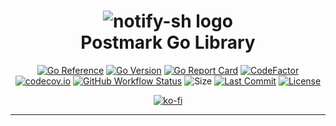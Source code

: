 <div align="center">
 <h1><img alt="notify-sh logo" src="https://github.com/ggoodwin/go-postmark/blob/main/postmark.png" /><br />
  Postmark Go Library
 </h1>

[![Go Reference](https://pkg.go.dev/badge/ggoodwin/go-postmark.svg)](https://pkg.go.dev/github.com/ggoodwin/go-postmark) [![Go Version](https://img.shields.io/github/go-mod/go-version/ggoodwin/go-postmark)](https://go.dev/) [![Go Report Card](https://goreportcard.com/badge/github.com/ggoodwin/go-postmark)](https://goreportcard.com/report/github.com/ggoodwin/go-postmark) [![CodeFactor](https://www.codefactor.io/repository/github/ggoodwin/go-postmark/badge)](https://www.codefactor.io/repository/github/ggoodwin/go-postmark) [![codecov.io](https://codecov.io/github/LibGo-dev/go-postmark/coverage.svg?branch=main)](https://codecov.io/github/LibGo-dev/go-postmark?branch=main) [![GitHub Workflow Status](https://img.shields.io/github/actions/workflow/status/ggoodwin/go-postmark/.github/workflows/go.yml)](https://github.com/ggoodwin/go-postmark/blob/main/.github/workflows/go.yml) ![Size](https://img.shields.io/github/languages/code-size/ggoodwin/go-postmark) [![Last Commit](https://img.shields.io/github/last-commit/ggoodwin/go-postmark)](https://github.com/ggoodwin/go-postmark/commits/main) [![License](https://img.shields.io/github/license/ggoodwin/go-postmark)](https://github.com/ggoodwin/go-postmark/blob/main/LICENSE.md)

[![ko-fi](https://ko-fi.com/img/githubbutton_sm.svg)](https://ko-fi.com/gsg)

</div>
<hr/>
